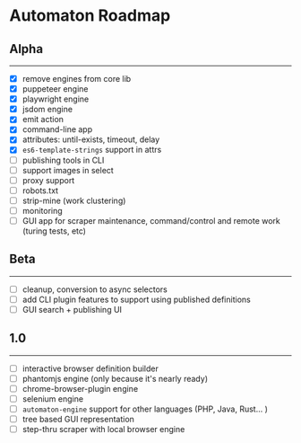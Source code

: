 Automaton Roadmap
=================

## Alpha

-------------------------------------------------------------------------------

- [x] remove engines from core lib
- [x] puppeteer engine
- [x] playwright engine
- [x] jsdom engine
- [x] emit action
- [x] command-line app
- [x] attributes: until-exists, timeout, delay
- [x] `es6-template-strings` support in attrs
- [ ] publishing tools in CLI
- [ ] support images in select
- [ ] proxy support
- [ ] robots.txt
- [ ] strip-mine (work clustering)
- [ ] monitoring
- [ ] GUI app for scraper maintenance, command/control and remote work (turing tests, etc)

## Beta

-------------------------------------------------------------------------------
- [ ] cleanup, conversion to async selectors
- [ ] add CLI plugin features to support using published definitions
- [ ] GUI search + publishing UI

## 1.0

-------------------------------------------------------------------------------
- [ ] interactive browser definition builder
- [ ] phantomjs engine (only because it's nearly ready)
- [ ] chrome-browser-plugin engine
- [ ] selenium engine
- [ ] `automaton-engine` support for other languages (PHP, Java, Rust... )
- [ ] tree based GUI representation
- [ ] step-thru scraper with local browser engine
